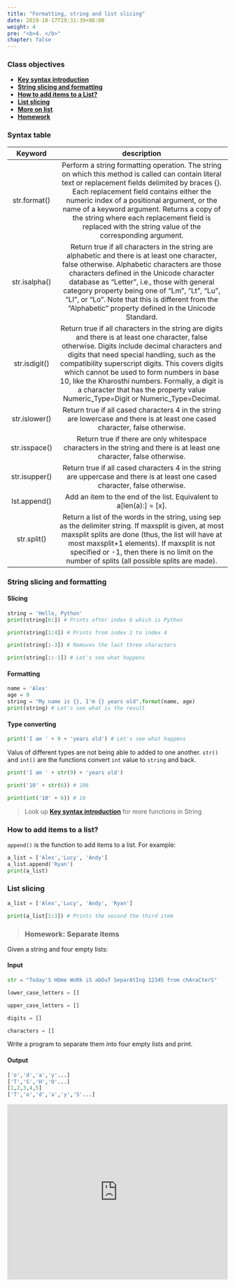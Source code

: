 ```yaml
---
title: "Formatting, string and list slicing"
date: 2019-10-17T19:31:39+08:00
weight: 4
pre: "<b>4. </b>"
chapter: false
---
```


### Class objectives
- [**Key syntax introduction**](#syntax-table)
- [**String slicing and formatting**](#string-slicing-formatting)
- [**How to add items to a List?**](#how-to-add-items-to-a-list)
- [**List slicing**](#list-slicing)
- [**More on list**](#More-on-list)
- [**Homework**](#homework)

### Syntax table

|  <center>Keyword</center>  |  <center>description</center>  |
|:----------|:-------------:|
|  <center>str.format()</center>   | Perform a string formatting operation. The string on which this method is called can contain literal text or replacement fields delimited by braces {}. Each replacement field contains either the numeric index of a positional argument, or the name of a keyword argument. Returns a copy of the string where each replacement field is replaced with the string value of the corresponding argument. |
|  <center>str.isalpha()</center>   | Return true if all characters in the string are alphabetic and there is at least one character, false otherwise. Alphabetic characters are those characters defined in the Unicode character database as “Letter”, i.e., those with general category property being one of “Lm”, “Lt”, “Lu”, “Ll”, or “Lo”. Note that this is different from the “Alphabetic” property defined in the Unicode Standard. |
|  <center>str.isdigit()</center>   | Return true if all characters in the string are digits and there is at least one character, false otherwise. Digits include decimal characters and digits that need special handling, such as the compatibility superscript digits. This covers digits which cannot be used to form numbers in base 10, like the Kharosthi numbers. Formally, a digit is a character that has the property value Numeric_Type=Digit or Numeric_Type=Decimal. |
|  <center>str.islower()</center>   | Return true if all cased characters 4 in the string are lowercase and there is at least one cased character, false otherwise. |
|  <center>str.isspace()</center>   | Return true if there are only whitespace characters in the string and there is at least one character, false otherwise. |
|  <center>str.isupper()</center>   | Return true if all cased characters 4 in the string are uppercase and there is at least one cased character, false otherwise. |
|  <center>lst.append()</center>   | Add an item to the end of the list. Equivalent to a[len(a):] = [x].|
|  <center>str.split()</center>   | Return a list of the words in the string, using sep as the delimiter string. If maxsplit is given, at most maxsplit splits are done (thus, the list will have at most maxsplit+1 elements). If maxsplit is not specified or -1, then there is no limit on the number of splits (all possible splits are made).|

### String slicing and formatting

#### Slicing

```python
string = 'Hello, Python'
print(string[6:]) # Prints after index 6 which is Python

print(string[1:4]) # Prints from index 1 to index 4 

print(string[:-3]) # Removes the last three characters

print(string[::-1]) # Let's see what happens
```

#### Formatting

```python
name = 'Alex'
age = 9
string = "My name is {}, I'm {} years old".format(name, age)
print(string) # Let's see what is the result
```

#### Type converting

```python
print('I am ' + 9 + 'years old') # Let's see what happens
```

Valus of different types are not being able to added to one another. `str()` and `int()` are the functions convert `int` value to `string` and back.

```python
print('I am ' + str(9) + 'years old')

print('10' + str(6)) # 106

print(int('10' + 6)) # 16
```

> Look up [**Key syntax introduction**](#syntax-table) for more functions in String 

### How to add items to a list?

`append()` is the function to add items to a list. For example:

```python
a_list = ['Alex','Lucy', 'Andy']
a_list.append('Ryan')
print(a_list)
```

### List slicing

```python
a_list = ['Alex','Lucy', 'Andy', 'Ryan']

print(a_list[1:3]) # Prints the second the third item
```

> ### Homework: Separate items

Given a string and four empty lists:

#### Input

```python
str = "Today'S HOme WoRk iS abOuT SeparAtIng 12345 from chAraCterS"

lower_case_letters = []

upper_case_letters = []

digits = []

characters = []
```

Write a program to separate them into four empty lists and print.

#### Output

```python
['o','d','a','y'...]
['T','S','H','O'...]
[1,2,3,4,5]
['T','o','d','a','y','S'...]
```

<iframe src="https://trinket.io/embed/python/b9b4074bb7" width="100%" height="400" frameborder="0" marginwidth="0" marginheight="0" allowfullscreen></iframe>